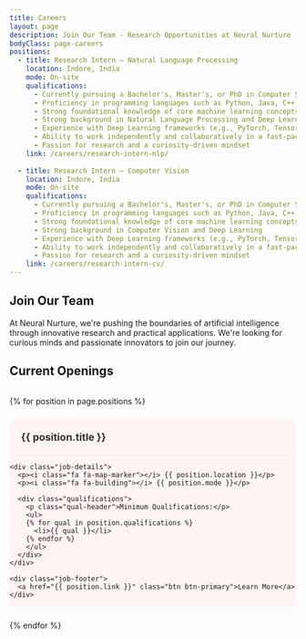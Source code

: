 ```yaml
---
title: Careers
layout: page
description: Join Our Team - Research Opportunities at Neural Nurture
bodyClass: page-careers
positions:
  - title: Research Intern — Natural Language Processing
    location: Indore, India
    mode: On-site
    qualifications:
      - Currently pursuing a Bachelor's, Master's, or PhD in Computer Science, Machine Learning, Applied Mathematics, or a related field
      - Proficiency in programming languages such as Python, Java, C++, or other relevant languages
      - Strong foundational knowledge of core machine learning concepts and mathematical principles
      - Strong background in Natural Language Processing and Deep Learning
      - Experience with Deep Learning frameworks (e.g., PyTorch, TensorFlow)
      - Ability to work independently and collaboratively in a fast-paced environment
      - Passion for research and a curiosity-driven mindset
    link: /careers/research-intern-nlp/
    
  - title: Research Intern — Computer Vision
    location: Indore, India
    mode: On-site
    qualifications:
      - Currently pursuing a Bachelor's, Master's, or PhD in Computer Science, Machine Learning, Applied Mathematics, or a related field
      - Proficiency in programming languages such as Python, Java, C++, or other relevant languages
      - Strong foundational knowledge of core machine learning concepts and mathematical principles
      - Strong background in Computer Vision and Deep Learning
      - Experience with Deep Learning frameworks (e.g., PyTorch, TensorFlow)
      - Ability to work independently and collaboratively in a fast-paced environment
      - Passion for research and a curiosity-driven mindset
    link: /careers/research-intern-cv/
---
```


## Join Our Team

At Neural Nurture, we're pushing the boundaries of artificial intelligence through innovative research and practical applications. We're looking for curious minds and passionate innovators to join our journey.

## Current Openings

<div class="job-cards">
{% for position in page.positions %}
  <div class="job-card">
    <div class="job-header">
      <h3>{{ position.title }}</h3>
    </div>
    
    <div class="job-details">
      <p><i class="fa fa-map-marker"></i> {{ position.location }}</p>
      <p><i class="fa fa-building"></i> {{ position.mode }}</p>
      
      <div class="qualifications">
        <p class="qual-header">Minimum Qualifications:</p>
        <ul>
        {% for qual in position.qualifications %}
          <li>{{ qual }}</li>
        {% endfor %}
        </ul>
      </div>
    </div>
    
    <div class="job-footer">
      <a href="{{ position.link }}" class="btn btn-primary">Learn More</a>
    </div>
  </div>
{% endfor %}
</div>

<style>
.job-cards {
  display: grid;
  grid-template-columns: repeat(auto-fit, minmax(250px, 1fr));
  gap: 1.5rem;
  margin: 2rem 0;
}

.job-card {
  background: #FFF4F4;
  border-radius: 10px;
  overflow: hidden;
  transition: transform 0.2s ease;
}

.job-card:hover {
  transform: translateY(-4px);
}

.job-header {
  padding: 1.25rem;
  border-bottom: 1px solid rgba(0,0,0,0.05);
}

.job-header h3 {
  margin: 0;
  font-size: 1.1rem;
  color: #333;
}

.job-details {
  padding: 1.25rem;
}

.job-details p {
  margin: 0.5rem 0;
  color: #666;
  font-size: 0.95rem;
}

.job-details i {
  margin-right: 0.5rem;
  color: #dc3545;
}

.qualifications {
  margin-top: 1rem;
}

.qual-header {
  font-weight: 600;
  color: #333;
  margin-bottom: 0.5rem;
}

.qualifications ul {
  list-style: none;
  padding: 0;
  margin: 0;
}

.qualifications li {
  position: relative;
  padding-left: 1rem;
  margin-bottom: 0.5rem;
  font-size: 0.9rem;
  color: #666;
}

.qualifications li:before {
  content: "•";
  position: absolute;
  left: 0;
  color: #dc3545;
}

.job-footer {
  padding: 1.25rem;
  border-top: 1px solid rgba(0,0,0,0.05);
  text-align: right;
}

.btn-primary {
  display: inline-block;
  padding: 0.5rem 1.25rem;
  background: #dc3545;
  color: white;
  text-decoration: none;
  border-radius: 4px;
  transition: background 0.2s ease;
}

.btn-primary:hover {
  background: #c82333;
}

@media (max-width: 768px) {
  .job-cards {
    grid-template-columns: 1fr;
  }
}
</style>